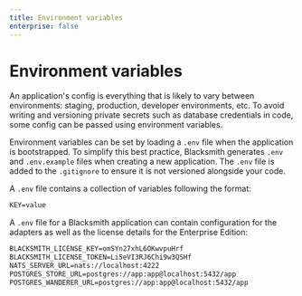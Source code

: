 ```yaml
---
title: Environment variables
enterprise: false
---
```


# Environment variables

An application's config is everything that is likely to vary between environments:
staging, production, developer environments, etc. To avoid writing and versioning
private secrets such as database credentials in code, some config can be passed
using environment variables.

Environment variables can be set by loading a `.env` file when the application is
bootstrapped.  To simplify this best practice, Blacksmith generates `.env` and
`.env.example` files when creating a new application. The `.env` file is added
to the `.gitignore` to ensure it is not versioned alongside your code.

A `.env` file contains a collection of variables following the format:
```txt
KEY=value

```

A `.env` file for a Blacksmith application can contain configuration for the
adapters as well as the license details for the Enterprise Edition:
```txt
BLACKSMITH_LICENSE_KEY=omSYn27xhL6OKwvpuHrf
BLACKSMITH_LICENSE_TOKEN=Li5eVI3RJ6Chi9w3QSHf
NATS_SERVER_URL=nats://localhost:4222
POSTGRES_STORE_URL=postgres://app:app@localhost:5432/app
POSTGRES_WANDERER_URL=postgres://app:app@localhost:5432/app

```
